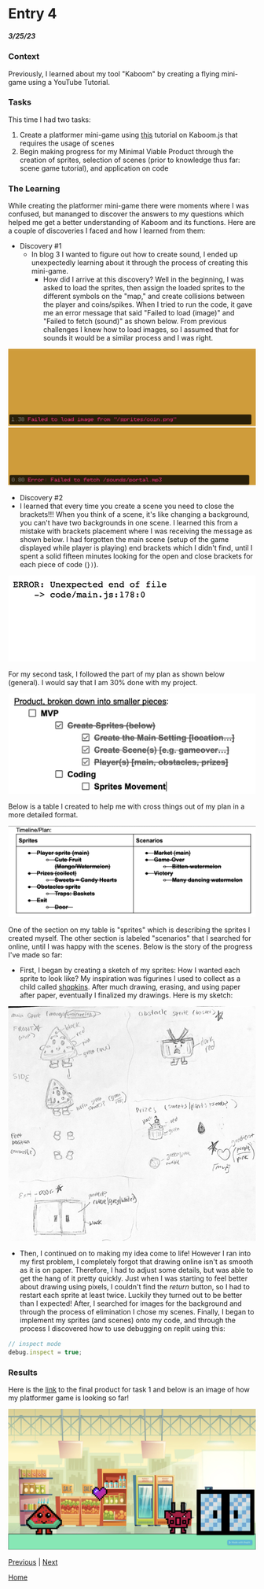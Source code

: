 # Entry 4
##### 3/25/23

### Context
Previously, I learned about my tool "Kaboom" by creating a flying mini-game using a YouTube Tutorial. 

### Tasks
This time I had two tasks: 
1) Create a platformer mini-game using [this](https://kaboomjs.com/doc/21-scenes) tutorial on Kaboom.js that requires the usage of scenes 
2) Begin making progress for my Minimal Viable Product through the creation of sprites, selection of scenes (prior to knowledge thus far: scene game tutorial), and application on code 

### The Learning 
While creating the platformer mini-game there were moments where I was confused, but mananged to discover the answers to my questions which helped me get a better understanding of Kaboom and its functions. Here are a couple of discoveries I faced and how I learned from them:

* Discovery #1
  * In blog 3 I wanted to figure out how to create sound, I ended up unexpectedly learning about it through the process of creating this mini-game. 
    * How did I arrive at this discovery? Well in the beginning, I was asked to load the sprites, then assign the loaded sprites to the different symbols on the "map," and create collisions between the player and coins/spikes. When I tried to run the code, it gave me an error message that said "Failed to load (image)" and "Failed to fetch (sound)" as shown below. From previous challenges I knew how to load images, so I assumed that for sounds it would be a similar process and I was right.  
 
![load img](/images/img.png)
![load sound](/images/sound.png)

* Discovery #2
 * I learned that every time you create a scene you need to close the brackets!!! When you think of a scene, it's like changing a background, you can't have two backgrounds in one scene. I learned this from a mistake with brackets placement where I was receiving the message as shown below. I had forgotten the main scene (setup of the game displayed while player is playing) end brackets which I didn't find, until I spent a solid fifteen minutes looking for the open and close brackets for each piece of code (`})`). 
 
![load scene](/images/scene.png)

For my second task, I followed the part of my plan as shown below (general). I would say that I am 30% done with my project. 

![load scene](/images/mvp1.png)

Below is a table I created to help me with cross things out of my plan in a more detailed format. 

![load scene](/images/sprites:scenes.png)

One of the section on my table is "sprites" which is describing the sprites I created myself. The other section is labeled "scenarios" that I searched for online, until I was happy with the scenes. Below is the story of the progress I've made so far:
* First, I began by creating a sketch of my sprites: How I wanted each sprite to look like? My inspiration was figurines I used to collect as a child called [shopkins](https://shopkinsgame.com). After much drawing, erasing, and using paper after paper, eventually I finalized my drawings. Here is my sketch:

![load sketch](/images/sketchmvp.png)

* Then, I continued on to making my idea come to life! However I ran into my first problem, I completely forgot that drawing online isn't as smooth as it is on paper. Therefore, I had to adjust some details, but was able to get the hang of it pretty quickly. Just when I was starting to feel better about drawing using pixels, I couldn't find the *return* button, so I had to restart each sprite at least twice. Luckily they turned out to be better than I expected! After, I searched for images for the background and through the process of elimination I chose my scenes. Finally, I began to implement my sprites (and scenes) onto my code, and through the process I discovered how to use debugging  on replit using this: 
```js 
// inspect mode 
debug.inspect = true;
```
### Results
Here is the [link]() to the final product for task 1 and below is an image of how my platformer game is looking so far!

![load platformgame1](/images/platformgame1.png)

[Previous](entry03.md) | [Next](entry05.md)

[Home](../README.md)

